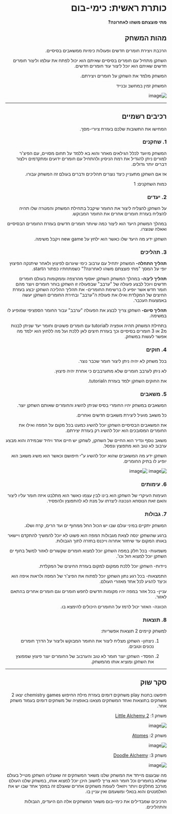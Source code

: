 <div dir='rtl' lang='he'>

# כותרת ראשית: כימי-בום

**מתי פוצצתם משהו לאחרונה?**

## מהות המשחק

הרכבת ויצירת חומרים חדשים ופעולות כימיות ממשאבים בסיסיים.

השחקן מתחיל עם חומרים בסיסיים שאיתם הוא יכול לפתח את עולמו וליצור חומרים חדשים שאיתם הוא יוכל ליצור עוד חומרים חדשים.

המשחק מלמד את השחקן על חומרים ויצירתם.

המשחק זמין במחשב ובנייד


![image](https://github.com/game-devcourse/chimi-boom/assets/86705118/845f4d42-7f8e-4ec0-a3dc-516f91cadf56)


---


## רכיבים רשמיים

המחישו את התשובות שלכם בעזרת ציורי-מסך.

### 1. שחקנים

המשחק מיועד לכלל הגילאים מאחר והוא בא ללמד על תחום מסויים, עם הפיצ'ר למורים ניתן להגדיל את רמת הניסיון ולהתחיל עם חומרים ידועים ומתקדמים וילצור דברים יותר גדולים.

אז אם השחקן מתעניין כיצד נוצרים תהליכים ודברים בעולם זה המשחק עבורו.

כמות השחקנים: 1


### 2. יעדים

על השחקן להצליח ליצור את החומר שיקבל בתחילת המשחק והמטרה שלו תהיה להצליח בעזרת  חומרים אחרים את החומר המבוקש.

במהלך המשחק היעד הוא ליצור כמה שיותר חומרים חדשים בעזרת החומרים הבסיסיים ואאלה שנוצרו.

השחקן ידע מה היעד שלו כאשר הוא ילחץ על new game ויקבל משימה.


### 3. תהליכים

**תהליך התחלה-** המשחק יתחיל עם ערבוב כימי שיגרום לפיצוץ ולאחר שיתנקה הפיצוץ יופי על המסך "מתי פוצצתם משהו לאחרונה?" כשמתחתיו כפתור הstart.

**תהליך ליבה-** במהלך המשחק השחקן יאסוף מהרצפה וממקומות בעולם חומרים חדשים ויוכל לבצע פעולה של "ערבב" שבפעולה זו השחקן בוחר חומרים ויוצר מהם חומר חדש אשר יופיע לו ברשימת החומרים- את תהליך ההליכה השחקן יבצע בעזרת החיצים של המקלדת ואילו את פעולת ה"ערבב" ובחירת החומרים השחקן יעשה באמצעות העכבר.

**תהליך סיום-** השחקן צריך לבצע את הפעולה "ערבב" עבור החומר הספציפי שמופיע לו במשימה.

בתחילת המשחק תהיה אופציה לtutorial עם חומרים פשוטים וחומר יעד שניתן לבנות מ2 או 3 חומרים בסיסיים וכך בעזרת חיצים לאן ללכת ועל מה ללחוץ הוא ילמד מה אפשר לעשות במשחק.


### 4. חוקים

בכל משחק לא יהיה ניתן ליצור חומר שכבר נוצר.

לא ניתן לערבב חומרים שלא מתערבבים כי אחרת יהיה פיצוץ.

את החוקים השחקן ילמד בעזרת הtutorial.


### 5. משאבים

המשאבים במשחק יהיו החומרי בסיס שניתן להשיג והחומרים שאותם השחקן יוצר.

כל משאב מועיל ליצירת משאבים חדשים ואחרים.

את המשאבים הבסיסיים השחקן יוכל להשיג כמעט בכל מקום על המפה ואילו את החומרים המסובכים הוא יוכל להשיג רק בעזרת יצירתם.

משאב נוסף ונדיר הוא החיים של השחקן, לשחקן יש חיים אחד ויחיד שבמידה והוא מבצע ערבוב לא טוב הוא מתפוצץ ונפסל.

השחקן ידע מה המשאבים שהוא יוכל להשיג ע"י חיפושם וכאשר הוא משיג משאב הוא יופיע לו בתיק החומרים.

![image](https://github.com/game-devcourse/chimi-boom/assets/86705118/1a7f9a49-184b-4029-8d60-0d51a6307356)
![image](https://github.com/game-devcourse/chimi-boom/assets/86705118/cf512c14-cb61-4358-99f7-be527aa69906)




### 6. עימותים

העימות העיקרי של השחקן הוא בינו לבין עצמו כאשר הוא מתלבט איזה חומר עליו ליצור והאם זאת הנוסחא הנכונה ליצרתו על מנת לא להתפוצץ ולהפסיד.


### 7. גבולות

המשחק יתקיים במיני עולם שבו יש הכול החל ממחוף ים ועד הרים, קרח ושלג.

ברגע שהשחקן ינסה לצאת מגבולות המפה הוא פשוט לא יוכל להמשיך להתקדם ויישאר באותו המקום עד שיחזור אחרוה וייכנס בחזרה לתוך הגבולות.

משמעות- בכל חלק במפה השחקן יוכל למצוא חומרים שקשורים לאזור למשל בחוף ים השחקן יוכל למצוא חול וכו'.

ניידות- השחקן יוכל ללכת ממקום למקום בעזרת החיצים של המקלדת.

התמצאות- בכל רגע נתון השחקן יוכל לפתוח את הפיצ'ר של המפה ולראות איפה הוא וכיצד להגיע לכל אחד מאזורי העולם.

עניין- בכל אזור במפה יהיו מקומות חדשים לחפש חומרים וגם חומרים אחרים בהתאם לאזור.

הכוונה- האזור יכול לרמז על החומרים היכולים להימצא בו.


### 8. תוצאות

למשחק קיימים 2 תוצאות אפשריות:

1. ניצחון- השחקן מצליח ליצור את החומר המבוקש וליצור על הדרך חומרים נכונים וטובים.
   
2.  הפסד- השחקן יוצר חומר לא טוב והערבוב של החומרים יוצר פיצוץ שמפוצץ את השחקן ומוציא אותו מהמשחק.


---

## סקר שוק

חיפשנו בחנות play משחקים דומים בעזרת מילת החיפוש chemistry games יצאו 2 משחקים בתוצאות ואחד המשחקים מצאנו באופציה של משחקים דומים בעמוד משחק אחר.

משחק 1: [Little Alchemy 2](https://play.google.com/store/apps/details?id=com.recloak.littlealchemy2)

![image](https://github.com/game-devcourse/chimi-boom/assets/86705118/fc6a712f-bbe0-4c90-8af2-8f3057f0e68a)


משחק 2: [Atomes](https://play.google.com/store/apps/details?id=com.sirnic.atomas)

![image](https://github.com/game-devcourse/chimi-boom/assets/86705118/f9d232a9-a395-4964-ad05-76424a9d3cd7)


משחק 3: [Doodle Alchemy](https://play.google.com/store/apps/details?id=com.byril.alchemy)

![image](https://github.com/game-devcourse/chimi-boom/assets/86705118/57389b3c-95b1-4ea1-934d-e03d4a436528)


מה שבעצם מייחד את המשחק שלנו משאר המשחקים זה שאצלינו השחקן מטייל בעולם שמלא בחומרים וכל חומר הוא צריך לחשוב  היכן יוכל למצוא אותו, במשחק שלנו העולם מורכב מחלקים ויותר ויזואלי לעומת משחקים אחרים שאצלם זה במסך אחד שבו יש את האלמנטים והוא בנאלי ומשעמם ואין עניין בו.

הרכיבים שמבדילים את כימי-בום משאר המשחקים אלה הם היעדים, הגבולות והתהליכים.




</div>
